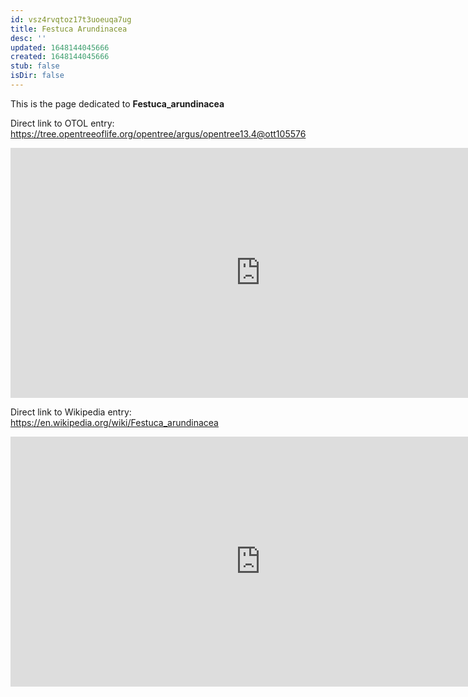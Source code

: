 ```yaml
---
id: vsz4rvqtoz17t3uoeuqa7ug
title: Festuca Arundinacea
desc: ''
updated: 1648144045666
created: 1648144045666
stub: false
isDir: false
---
```

This is the page dedicated to **Festuca_arundinacea**


Direct link to OTOL entry: https://tree.opentreeoflife.org/opentree/argus/opentree13.4@ott105576



<html>
    <body>
    <iframe src="https://tree.opentreeoflife.org/opentree/argus/opentree13.4@ott105576"
    width="800" height="400" frameborder="0" allowfullscreen> </iframe>
    </body>
</html>
    


Direct link to Wikipedia entry: https://en.wikipedia.org/wiki/Festuca_arundinacea



<html>
    <body>
    <iframe src="https://en.wikipedia.org/wiki/Festuca_arundinacea"
    width="800" height="400" frameborder="0" allowfullscreen> </iframe>
    </body>
</html>
    
